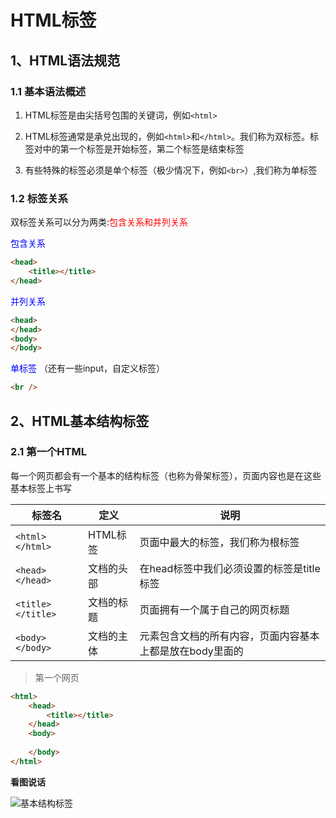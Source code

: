 # HTML标签

## 1、HTML语法规范

### 1.1 基本语法概述

1. HTML标签是由尖括号包围的关键词，例如`<html>`

2. HTML标签通常是承兑出现的，例如`<html>`和`</html>`。我们称为双标签。标签对中的第一个标签是开始标签，第二个标签是结束标签

3. 有些特殊的标签必须是单个标签（极少情况下，例如`<br>`）,我们称为单标签

### 1.2 标签关系

双标签关系可以分为两类:<span style="color:red">包含关系和并列关系</span>

<span style="color: blue">包含关系</span>

```html
<head>
    <title></title>
</head>
```

<span style="color: blue">并列关系</span>

``` html
<head>
</head>
<body>
</body>
```

<span style="color: blue">单标签</span> （还有一些input，自定义标签）

``` html
<br />
```

##  2、HTML基本结构标签

### 2.1 第一个HTML

​	每一个网页都会有一个基本的结构标签（也称为骨架标签），页面内容也是在这些基本标签上书写

| 标签名            | 定义       | 说明                                                     |
| ----------------- | ---------- | -------------------------------------------------------- |
| `<html></html>`   | HTML标签   | 页面中最大的标签，我们称为根标签                         |
| `<head></head>`   | 文档的头部 | 在head标签中我们必须设置的标签是title标签                |
| `<title></title>` | 文档的标题 | 页面拥有一个属于自己的网页标题                           |
| `<body></body>`   | 文档的主体 | 元素包含文档的所有内容，页面内容基本上都是放在body里面的 |

> 第一个网页
>

```html
<html>
    <head>
        <title></title>
    </head>
    <body>
        
    </body>
</html>
```

**看图说话**

![基本结构标签](C:\Users\weiwei\AppData\Roaming\Typora\typora-user-images\image-20211130211638253.png)


